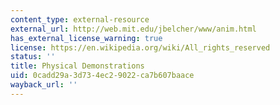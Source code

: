 ```yaml
---
content_type: external-resource
external_url: http://web.mit.edu/jbelcher/www/anim.html
has_external_license_warning: true
license: https://en.wikipedia.org/wiki/All_rights_reserved
status: ''
title: Physical Demonstrations
uid: 0cadd29a-3d73-4ec2-9022-ca7b607baace
wayback_url: ''
---
```

